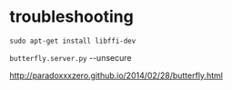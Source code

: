 


# troubleshooting

`sudo apt-get install libffi-dev`

`butterfly.server.py` --unsecure

http://paradoxxxzero.github.io/2014/02/28/butterfly.html